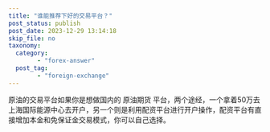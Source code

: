```yaml
---
title: "谁能推荐下好的交易平台？"
post_status: publish
post_date: 2023-12-29 13:14:18
skip_file: no
taxonomy:
  category:
        - "forex-answer"
  post_tag:
        - "foreign-exchange"
---
```


原油的交易平台如果你是想做国内的 原油期货 平台，两个途经，一个拿着50万去上海国际能源中心去开户，另一个则是利用配资平台进行开户操作，配资平台有直接增加本金和免保证金交易模式，你可以自己选择。
